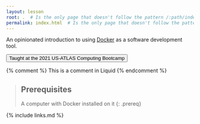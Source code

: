 ```yaml
---
layout: lesson
root: .  # Is the only page that doesn't follow the pattern /:path/index.html
permalink: index.html  # Is the only page that doesn't follow the pattern /:path/index.html
---
```

An opinionated introduction to using [Docker](https://www.docker.com/) as a software
development tool.

<p class="text-center">
  <a href="https://jghaley.github.io/usatlas-computing-bootcamp-2021/" target=_blank>
    <button type="button" class="btn btn-info">Taught at the 2021 US-ATLAS Computing Bootcamp</button>
  </a>
</p>


<!-- this is an html comment -->

{% comment %} This is a comment in Liquid {% endcomment %}

> ## Prerequisites
>
> A computer with Docker installed on it
{: .prereq}

{% include links.md %}
